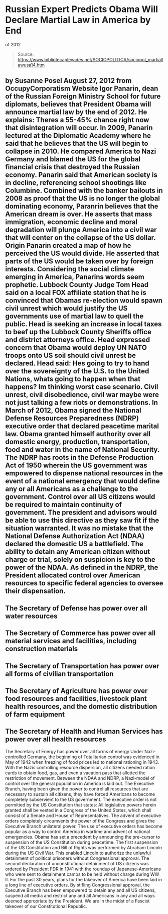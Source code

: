 # Russian Expert Predicts Obama Will Declare Martial Law in America by End 
of 2012

> Source: https://www.bibliotecapleyades.net/SOCIOPOLITICA/sociopol_martiallawusa14.htm

by Susanne Posel
August 27, 2012
from
OccupyCorporatism Website
Igor Panarin, dean of the Russian Foreign Ministry
School for future diplomats, believes that President Obama will announce
martial law by the end of 2012.
He explains:
Theres a 55-45% chance right now that
disintegration will occur.
In 2009, Panarin
lectured at the Diplomatic Academy where he said that he believes that
the US will begin to collapse in 2010. He compared America to Nazi Germany
and blamed the US for the global financial crisis that destroyed the Russian
economy.
Panarin said that American society is in
decline, referencing school shootings like Columbine. Combined with the
banker bailouts in 2008 as proof that the US is no longer the global
dominating economy, Paranrin believes that the American dream is over.
He
asserts
that mass immigration, economic decline and moral degradation will
plunge America into a civil war that will center on the collapse of the US
dollar.
Origin
Panarin created a map of how he perceived the US
would divide. He asserted that parts of the US would be taken over by
foreign interests.
Considering the social climate emerging in
America, Panarins words seem prophetic.
Lubbock County Judge Tom Head said on a local
FOX affiliate station that he is
convinced that Obamas re-election would spawn civil unrest which would
justify the US governments use of martial law to quell the public. Head is
seeking an increase in local taxes to beef up the Lubbock County Sheriffs
office and district attorneys office.
Head expressed concern that Obama would deploy
UN NATO troops onto US soil should civil unrest be declared.
Head said:
Hes going to try to hand over the sovereignty of the U.S. to the United
Nations, whats going to happen when that happens? Im thinking worst case
scenario. Civil unrest, civil disobedience, civil war maybe
were not just
talking a few riots or demonstrations.
In March of 2012, Obama signed the
National Defense Resources Preparedness (NDRP) executive order that
declared peacetime marital law.
Obama granted himself authority over all
domestic energy, production, transportation, food and water in the name of
National Security.
The NDRP has roots in the
Defense Production Act of 1950 wherein the US government was empowered
to dispense national resources in the event of a national emergency that
would define any or all Americans as a challenge to the government. Control
over all US citizens would be required to maintain continuity of government.
The president and advisors would be able to use this directive as they saw
fit if the situation warranted.
It was no mistake that the
National Defense Authorization Act (NDAA)
declared the domestic US a
battlefield. The ability to detain any American citizen without charge or
trial, solely on suspicion is key to the power of the NDAA.
As defined in the NDRP, the President allocated
control over American resources to specific federal agencies to oversee
their dispensation.
-
The Secretary of Defense has power over
all water resources
-
The Secretary of Commerce has power over
all material services and facilities, including construction
materials
-
The Secretary of Transportation has
power over all forms of civilian transportation
-
The Secretary of Agriculture has power
over food resources and facilities, livestock plant health
resources, and the domestic distribution of farm equipment
-
The Secretary of Health and Human
Services has power over all health resources
-
The Secretary of Energy has power over
all forms of energy
Under Nazi-controlled Germany, the beginning of
Totalitarian control was evidenced in May of 1942 when freezing of food
prices led to national rationing in 1943.
With the Nazis controlling
resource dispersion, all citizens needed
ration cards to obtain food, gas,
and even a vacation pass that allotted the restriction of movement.
Between the
NDAA and
NDRP, a Nazi-model of
control over the general population in America is laid out.
The Executive
Branch, having been given the power to control all resources that are
necessary to sustain all citizens, they have forced Americans to become
completely subservient to the US government.
The executive order is not permitted by the US
Constitution that states:
All legislative powers herein granted shall be
vested in a Congress of the United States, which shall consist of a Senate
and House of Representatives.
The advent of executive orders completely
circumvents the power of the Congress and gives the Executive Branch
unilateral power. The use of executive orders has become popular as a way to
control America in wartime and advent of national emergencies.
Obama has set a precedent by announcing the
pre-cursor to suspension of the US Constitution during peacetime.
The first suspension of the US Constitution and
Bill of Rights was performed by Abraham Lincoln during the US Civil War.
This enabled Lincoln to authorize the unlawful detainment of political
prisoners without Congressional approval.
The second declaration of unconstitutional
detainment of US citizens was ordered by President FDR in 1941 with the
roundup of Japanese-Americans who were sent to detainment camps to be held
without charge during WW II.
For the past 30 years, plans for the
takeover of
America have been laid in a long line of executive orders.
By stifling
Congressional approval, the Executive Branch has been empowered to detain
any and all US citizens, suspend all media and restrict any and all
Americans in any and all ways deemed appropriate by the President.
We are in the midst of a Fascist takeover of our
Constitutional Republic.
